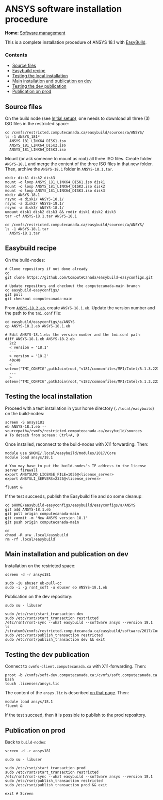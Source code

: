 # ANSYS software installation procedure

**Home:** [Software management](../INDEX.md)

This is a complete installation procedure of ANSYS 18.1 with
[EasyBuild](../easybuild.md).

### Contents

- [Source files](#source-files)
- [Easybuild recipe](#easybuild-recipe)
- [Testing the local installation](#testing-the-local-installation)
- [Main installation and publication on dev](#main-installation-and-publication-on-dev)
- [Testing the dev publication](#testing-the-dev-publication)
- [Publication on prod](#publication-on-prod)

## Source files

On the build node (see [Initial setup](../setup.md)), one needs to download all
three (3) ISO files in the restricted space:

```
cd /cvmfs/restricted.computecanada.ca/easybuild/sources/a/ANSYS/
ls -1 ANSYS_181*
  ANSYS_181_LINX64_DISK1.iso
  ANSYS_181_LINX64_DISK2.iso
  ANSYS_181_LINX64_DISK3.iso
```

Mount (or ask someone to mount as root) all three ISO files. Create folder
`ANSYS-18.1` and merge the content of the three ISO files in that new folder.
Then, archive the `ANSYS-18.1` folder in `ANSYS-18.1.tar`.

```
mkdir disk1 disk2 disk3
mount -o loop ANSYS_181_LINX64_DISK1.iso disk1
mount -o loop ANSYS_181_LINX64_DISK2.iso disk2
mount -o loop ANSYS_181_LINX64_DISK3.iso disk3
mkdir ANSYS-18.1
rsync -a disk1/ ANSYS-18.1/
rsync -a disk2/ ANSYS-18.1/
rsync -a disk3/ ANSYS-18.1/
umount disk1 disk2 disk3 && rmdir disk1 disk2 disk3
tar -cf ANSYS-18.1.tar ANSYS-18.1

cd /cvmfs/restricted.computecanada.ca/easybuild/sources/a/ANSYS/
ls -1 ANSYS-18.1.tar
  ANSYS-18.1.tar
```

## Easybuild recipe

On the build-nodes:

```
# Clone repository if not done already
cd
git clone https://github.com/ComputeCanada/easybuild-easyconfigs.git

# Update repository and checkout the computecanada-main branch
cd easybuild-easyconfigs/
git pull
git checkout computecanada-main
```

From
[`ANSYS-18.2.eb`](https://github.com/ComputeCanada/easybuild-easyconfigs/blob/computecanada-main/easybuild/easyconfigs/a/ANSYS/ANSYS-18.2.eb),
create `ANSYS-18.1.eb`. Update the version number and the path to the `tmi.conf`
file:

```
cd easybuild/easyconfigs/a/ANSYS
cp ANSYS-18.2.eb ANSYS-18.1.eb

# Edit ANSYS-18.1.eb: the version number and the tmi.conf path
diff ANSYS-18.1.eb ANSYS-18.2.eb
  2c2
  < version = '18.1'
  ---
  > version = '18.2'
  40c40
  <     setenv("TMI_CONFIG",pathJoin(root,"v181/commonfiles/MPI/Intel/5.1.3.223/linx64/etc/tmi.conf"))
  ---
  >     setenv("TMI_CONFIG",pathJoin(root,"v182/commonfiles/MPI/Intel/5.1.3.223/linx64/etc/tmi.conf"))
```

## Testing the local installation

Proceed with a test installation in your home directory (`./local/easybuild`) on
the build-nodes:

```
screen -S ansys181
eb ANSYS-18.1.eb --sourcepath=/cvmfs/restricted.computecanada.ca/easybuild/sources
# To detach from screen: Ctrl+A, D
```

Once installed, reconnect to the build-nodes with X11 forwarding. Then:

```
module use $HOME/.local/easybuild/modules/2017/Core
module load ansys/18.1

# You may have to put the build-nodes's IP address in the license server firewall
export ANSYSLMD_LICENSE_FILE=1055@<license_server>
export ANSYSLI_SERVERS=2325@<license_server>

fluent &
```

If the test succeeds, publish the Easybuild file and do some cleanup:

```
cd $HOME/easybuild-easyconfigs/easybuild/easyconfigs/a/ANSYS
git add ANSYS-18.1.eb
git pull origin computecanada-main
git commit -m "New ANSYS version 18.1"
git push origin computecanada-main

cd
chmod -R u+w .local/easybuild
rm -rf .local/easybuild
```

## Main installation and publication on dev

Installation on the restricted space:

```
screen -d -r ansys181

sudo -iu ebuser eb-pull-cc
sudo -i -g rsnt_soft -u ebuser eb ANSYS-18.1.eb
```

Publication on the dev repository:

```
sudo su - libuser

sudo /etc/rsnt/start_transaction dev
sudo /etc/rsnt/start_transaction restricted
/etc/rsnt/rsnt-sync --what easybuild --software ansys --version 18.1
ls /stratum0/cvmfs/restricted.computecanada.ca/easybuild/software/2017/Core/ansys/18.1
sudo /etc/rsnt/publish_transaction restricted
sudo /etc/rsnt/publish_transaction dev && exit
```

## Testing the dev publication

Connect to `cvmfs-client.computecanada.ca` with X11-forwarding. Then:

```
proot -b /cvmfs/soft-dev.computecanada.ca:/cvmfs/soft.computecanada.ca bash
touch .licenses/ansys.lic
```

The content of the `ansys.lic` is described [on that
page](https://docs.alliancecan.ca/wiki/ANSYS#Configuring_your_own_license_file).
Then:

```
module load ansys/18.1
fluent &
```

If the test succeed, then it is possible to publish to the prod repository.

## Publication on prod

Back to `build-nodes`:

```
screen -d -r ansys181
```

```
sudo su - libuser

sudo /etc/rsnt/start_transaction prod
sudo /etc/rsnt/start_transaction restricted
/etc/rsnt/rsnt-sync --what easybuild --software ansys --version 18.1
sudo /etc/rsnt/publish_transaction restricted
sudo /etc/rsnt/publish_transaction prod && exit

exit # Screen
```
